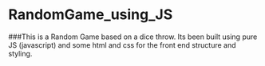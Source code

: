 # RandomGame_using_JS

###This is a Random Game based on a dice throw. Its been built using pure JS (javascript) and some html and css for the front end structure and styling.
